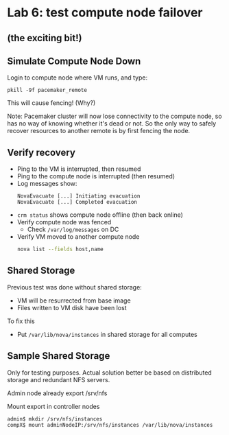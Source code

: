 <!-- .slide: data-state="section-break" id="lab-6" data-menu-title="Lab 6: fail compute node" -->
# Lab 6: test compute node failover
## (the exciting bit!)


<!-- .slide: data-state="normal" id="simulate-down" -->
## Simulate Compute Node Down

Login to compute node where VM runs, and type:

```
pkill -9f pacemaker_remote
```

This will cause fencing!  (Why?)

Note:
Pacemaker cluster will now lose connectivity to the
compute node, so has no way of knowing whether it's
dead or not.  So the only way to safely recover resources
to another remote is by first fencing the node.


<!-- .slide: data-state="normal" id="verify-recovery" -->
## Verify recovery

* Ping to the VM is interrupted, then resumed
* Ping to the compute node is interrupted (then resumed)
* Log messages show:
  ```
  NovaEvacuate [...] Initiating evacuation
  NovaEvacuate [...] Completed evacuation
  ```
* `crm status` shows compute node offline (then back online)
* Verify compute node was fenced
  * Check `/var/log/messages` on DC
* Verify VM moved to another compute node
  ```sh
  nova list --fields host,name
  ```


<!-- .slide: data-state="normal" id="shared-storage" -->
## Shared Storage

Previous test was done without shared storage:
* VM will be resurrected from base image
* Files written to VM disk have been lost

To fix this
* Put `/var/lib/nova/instances` in shared storage for all computes


<!-- .slide: data-state="normal" id="sample-shared-storage" -->
## Sample Shared Storage

Only for testing purposes. Actual solution better be based on distributed storage and redundant NFS servers.

Admin node already export /srv/nfs

Mount export in controller nodes
```
admin$ mkdir /srv/nfs/instances
compX$ mount adminNodeIP:/srv/nfs/instances /var/lib/nova/instances
```

